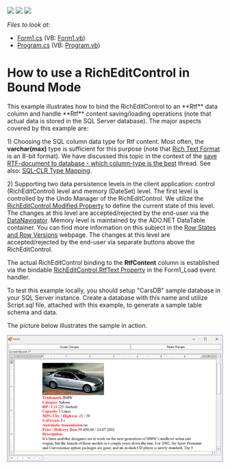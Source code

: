 <!-- default badges list -->
![](https://img.shields.io/endpoint?url=https://codecentral.devexpress.com/api/v1/VersionRange/128611304/22.2.3%2B)
[![](https://img.shields.io/badge/Open_in_DevExpress_Support_Center-FF7200?style=flat-square&logo=DevExpress&logoColor=white)](https://supportcenter.devexpress.com/ticket/details/E3480)
[![](https://img.shields.io/badge/📖_How_to_use_DevExpress_Examples-e9f6fc?style=flat-square)](https://docs.devexpress.com/GeneralInformation/403183)
<!-- default badges end -->
<!-- default file list -->
*Files to look at*:

* [Form1.cs](./CS/Form1.cs) (VB: [Form1.vb](./VB/Form1.vb))
* [Program.cs](./CS/Program.cs) (VB: [Program.vb](./VB/Program.vb))
<!-- default file list end -->
# How to use a RichEditControl in Bound Mode

<p>This example illustrates how to bind the RichEditControl to an **Rtf** data column and handle **Rtf** content saving/loading operations (note that actual data is stored in the SQL Server database). The major aspects covered by this example are:</p><p>1) Choosing the SQL column data type for Rtf content. Most often, the <strong>varchar(max)</strong> type is sufficient for this purpose (note that <a href="http://en.wikipedia.org/wiki/Rich_Text_Format"><u>Rich Text Format</u></a> is an 8-bit format). We have discussed this topic in the context of the <a href="https://www.devexpress.com/Support/Center/p/Q311679">save RTF-document to database - which column-type is the best</a> thread. See also: <a href="http://msdn.microsoft.com/en-us/library/bb386947.aspx"><u>SQL-CLR Type Mapping</u></a>.</p><p>2) Supporting two data persistence levels in the client application: control (RichEditControl) level and memory (DateSet) level. The first level is controlled by the Undo Manager of the RichEditControl. We utilize the <a href="https://docs.devexpress.com/WindowsForms/DevExpress.XtraRichEdit.RichEditControl.Modified">RichEditControl.Modified Property</a> to define the current state of this level. The changes at this level are accepted/rejected by the end-user via the <a href="https://docs.devexpress.com/WindowsForms/DevExpress.XtraEditors.DataNavigator">DataNavigator</a>. Memory level is maintained by the ADO.NET DataTable container. You can find more information on this subject in the <a href="https://learn.microsoft.com/en-us/dotnet/framework/data/adonet/dataset-datatable-dataview/row-states-and-row-versions">Row States and Row Versions</a> webpage. The changes at this level are accepted/rejected by the end-user via separate buttons above the RichEditControl.</p>
<p>The actual RichEditControl binding to the <strong>RtfContent</strong> column is established via the bindable <a href="https://docs.devexpress.com/WindowsForms/DevExpress.XtraRichEdit.RichEditControl.RtfText">RichEditControl.RtfText Property</a> in the Form1_Load event handler.</p>
<p>To test this example locally, you should setup "CarsDB" sample database in your SQL Server instance. Create a database with this name and utilize Script.sql file, attached with this example, to generate a sample table schema and data.</p>

<p>The picture below illustrates the sample in action.</p>
<p><img src="media/2f5e7b7c-fc11-4179-8b04-70209f8a4694.png"></p>

<br/>

